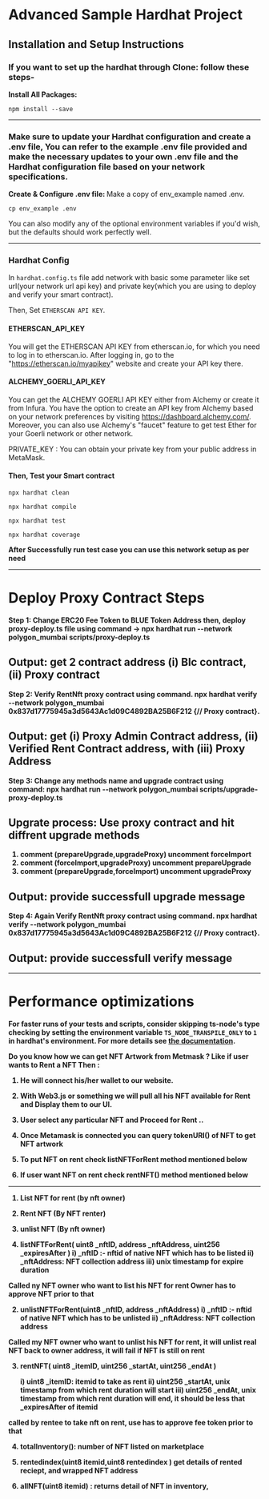 # Advanced Sample Hardhat Project

<!-- Deployment Step -->

## Installation and Setup Instructions

### If you want to set up the hardhat through Clone: follow these steps-

<b> Install All Packages: </b>

    npm install --save

---

### Make sure to update your Hardhat configuration and create a .env file, You can refer to the example .env file provided and make the necessary updates to your own .env file and the Hardhat configuration file based on your network specifications.

<b> Create & Configure .env file: </b>
Make a copy of env_example named .env.

    cp env_example .env

You can also modify any of the optional environment variables if you'd wish, but the defaults should work perfectly well.

---

### Hardhat Config

In `hardhat.config.ts` file add network with basic some parameter like set url(your network url api key) and private key(which you are using to deploy and verify your smart contract).

Then, Set `ETHERSCAN API KEY`.

#### ETHERSCAN_API_KEY

You will get the ETHERSCAN API KEY from etherscan.io, for which you need to log in to etherscan.io. After logging in, go to the "https://etherscan.io/myapikey" website and create your API key there.

#### ALCHEMY_GOERLI_API_KEY

You can get the ALCHEMY GOERLI API KEY either from Alchemy or create it from Infura. You have the option to create an API key from Alchemy based on your network preferences by visiting https://dashboard.alchemy.com/. Moreover, you can also use Alchemy's "faucet" feature to get test Ether for your Goerli network or other network.

PRIVATE_KEY : You can obtain your private key from your public address in MetaMask.

#### Then, Test your Smart contract

    npx hardhat clean

    npx hardhat compile

    npx hardhat test

    npx hardhat coverage

<b> After Successfully run test case you can use this network setup as per need <b>

---

<!-- In proxy deploymentation -->

# Deploy Proxy Contract Steps

Step 1: Change ERC20 Fee Token to BLUE Token Address then, deploy proxy-deploy.ts file using command -> npx hardhat run --network polygon_mumbai scripts/proxy-deploy.ts

## Output: get 2 contract address (i) Blc contract, (ii) Proxy contract

Step 2: Verify RentNft proxy contract using command. npx hardhat verify --network polygon_mumbai 0x837d17775945a3d5643Ac1d09C4892BA25B6F212 {// Proxy contract}.

## Output: get (i) Proxy Admin Contract address, (ii) Verified Rent Contract address, with (iii) Proxy Address

<!-----------------------

   Upgrade Contract

------------------------>

Step 3: Change any methods name and upgrade contract using command: npx hardhat run --network polygon_mumbai scripts/upgrade-proxy-deploy.ts

## Upgrate process: Use proxy contract and hit diffrent upgrade methods

1. comment (prepareUpgrade,upgradeProxy) uncomment forceImport
2. comment (forceImport,upgradeProxy) uncomment prepareUpgrade
3. comment (prepareUpgrade,forceImport) uncomment upgradeProxy

## Output: provide successfull upgrade message

Step 4: Again Verify RentNft proxy contract using command. npx hardhat verify --network polygon_mumbai 0x837d17775945a3d5643Ac1d09C4892BA25B6F212 {// Proxy contract}.

## Output: provide successfull verify message

---

# Performance optimizations

For faster runs of your tests and scripts, consider skipping ts-node's type checking by setting the environment variable `TS_NODE_TRANSPILE_ONLY` to `1` in hardhat's environment. For more details see [the documentation](https://hardhat.org/guides/typescript.html#performance-optimizations).

Do you know how we can get NFT Artwork from Metmask ?
Like if user wants to Rent a NFT Then :

1. He will connect his/her wallet to our website.
2. With Web3.js or something we will pull all his NFT available for Rent and Display them to our UI.
3. User select any particular NFT and Proceed for Rent ..

4. Once Metamask is connected you can query tokenURI() of NFT to get NFT artwork
5. To put NFT on rent check listNFTForRent method mentioned below
6. If user want NFT on rent check rentNFT() method mentioned below

---

1. List NFT for rent (by nft owner)
2. Rent NFT (By NFT renter)
3. unlist NFT (By nft owner)

4. listNFTForRent(
   uint8 \_nftID,
   address \_nftAddress,
   uint256 \_expiresAfter
   )
   i) \_nftID :- nftid of native NFT which has to be listed
   ii) \_nftAddress: NFT collection address
   iii) unix timestamp for expire duration

Called ny NFT owner who want to list his NFT for rent
Owner has to approve NFT prior to that

2. unlistNFTForRent(uint8 \_nftID, address \_nftAddress)
   i) \_nftID :- nftid of native NFT which has to be unlisted
   ii) \_nftAddress: NFT collection address

Called my NFT owner who want to unlist his NFT for rent, it will unlist real NFT back to owner address, it will fail if NFT is still on rent

3. rentNFT(
   uint8 \_itemID,
   uint256 \_startAt,
   uint256 \_endAt
   )

   i) uint8 \_itemID: itemid to take as rent
   ii) uint256 \_startAt, unix timestamp from which rent duration will start
   iii) uint256 \_endAt, unix timestamp from which rent duration will end, it should be less that \_expiresAfter of itemid

called by rentee to take nft on rent, use has to approve fee token prior to that

4. totalInventory(): number of NFT listed on marketplace

5. rentedindex(uint8 itemid,uint8 rentedindex ) get details of rented reciept, and wrapped NFT address

6. allNFT(uint8 itemid) : returns detail of NFT in inventory,
